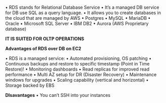 • RDS stands for Relational Database Service
• It’s a managed DB service for DB use SQL as a query language.
• It allows you to create databases in the cloud that are managed by AWS
• Postgres
• MySQL
• MariaDB
• Oracle
• Microsoft SQL Server
• IBM DB2
• Aurora (AWS Proprietary database)

**IT IS SUITED FOR OLTP OPERATIONS**

**Advantages of RDS over DB on EC2**

• RDS is a managed service:
• Automated provisioning, OS patching
• Continuous backups and restore to specific timestamp (Point in Time Restore)!
• Monitoring dashboards
• Read replicas for improved read performance
• Multi AZ setup for DR (Disaster Recovery)
• Maintenance windows for upgrades
• Scaling capability (vertical and horizontal)
• Storage backed by EBS

**DIsavantages**
• You can’t SSH into your instances